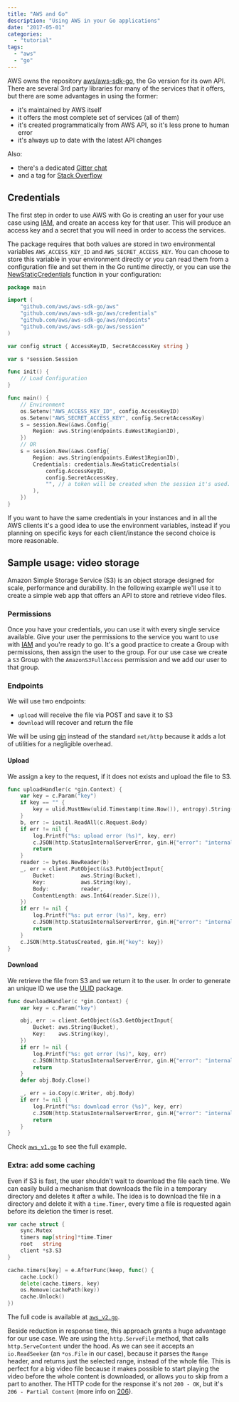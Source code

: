 ```yaml
---
title: "AWS and Go"
description: "Using AWS in your Go applications"
date: "2017-05-01"
categories:
  - "tutorial"
tags:
  - "aws"
  - "go"
---
```



AWS owns the repository [aws/aws-sdk-go](http://github.com/aws/aws-sdk-go), the Go version for its own API. 
There are several 3rd party libraries for many of the services that it offers, but there are some advantages in using the former:

- it's maintained by AWS itself
- it offers the most complete set of services (all of them)
- it's created programmatically from AWS API, so it's less prone to human error
- it's always up to date with the latest API changes

Also:

- there's a dedicated [Gitter chat](https://gitter.im/aws/aws-sdk-go)
- and a tag for [Stack Overflow](http://stackoverflow.com/questions/tagged/aws-sdk-go)

## Credentials

The first step in order to use AWS with Go is creating an user for your use case using [IAM](1), and create an access key for that user.
This will produce an access key and a secret that you will need in order to access the services.

The package requires that both values are stored in two environmental variables `AWS_ACCESS_KEY_ID` and `AWS_SECRET_ACCESS_KEY`. 
You can choose to store this variable in your environment directly or you can read them from a configuration file and set them 
in the Go runtime directly, or you can use the [NewStaticCredentials](2) function in your configuration:

```go
package main

import (
	"github.com/aws/aws-sdk-go/aws"
	"github.com/aws/aws-sdk-go/aws/credentials"
	"github.com/aws/aws-sdk-go/aws/endpoints"
	"github.com/aws/aws-sdk-go/aws/session"
)

var config struct { AccessKeyID, SecretAccessKey string }

var s *session.Session

func init() { 
	// Load Configuration
}

func main() {
	// Environment
	os.Setenv("AWS_ACCESS_KEY_ID", config.AccessKeyID)
	os.Setenv("AWS_SECRET_ACCESS_KEY", config.SecretAccessKey)
	s = session.New(&aws.Config{
		Region: aws.String(endpoints.EuWest1RegionID),
	})
	// OR
	s = session.New(&aws.Config{
		Region: aws.String(endpoints.EuWest1RegionID),
		Credentials: credentials.NewStaticCredentials(
			config.AccessKeyID, 
			config.SecretAccessKey,
			"", // a token will be created when the session it's used.
		),
	})
}
```

If you want to have the same credentials in your instances and in all the AWS clients it's a good idea to use the 
environment variables, instead if you planning on specific keys for each client/instance the second choice is more reasonable.

## Sample usage: video storage

Amazon Simple Storage Service (S3) is an object storage designed for scale, performance and durability. In the following example we'll use it
to create a simple web app that offers an API to store and retrieve video files.

### Permissions

Once you have your credentials, you can use it with every single service available. Give your user the permissions to the service you 
want to use with [IAM](1) and you're ready to go. It's a good practice to create a Group with permissions, then assign the user to the 
group. For our use case we create a `S3` Group with the `AmazonS3FullAccess` permission and we add our user to that group.

### Endpoints

We will use two endpoints: 

- `upload` will receive the file via POST and save it to S3
- `download` will recover and return the file

We will be using [gin](5) instead of the standard `net/http` because it adds a lot of utilities for a negligible overhead.

#### Upload

We assign a key to the request, if it does not exists and upload the file to S3.
```go
func uploadHandler(c *gin.Context) {
	var key = c.Param("key")
	if key == "" {
		key = ulid.MustNew(ulid.Timestamp(time.Now()), entropy).String()
	}
	b, err := ioutil.ReadAll(c.Request.Body)
	if err != nil {
		log.Printf("%s: upload error (%s)", key, err)
		c.JSON(http.StatusInternalServerError, gin.H{"error": "internal error"})
		return
	}
	reader := bytes.NewReader(b)
	_, err = client.PutObject(&s3.PutObjectInput{
		Bucket:        aws.String(Bucket),
		Key:           aws.String(key),
		Body:          reader,
		ContentLength: aws.Int64(reader.Size()),
	})
	if err != nil {
		log.Printf("%s: put error (%s)", key, err)
		c.JSON(http.StatusInternalServerError, gin.H{"error": "internal error"})
		return
	}
	c.JSON(http.StatusCreated, gin.H{"key": key})
}
```

#### Download

We retrieve the file from S3 and we return it to the user. In order to generate an unique ID we use the [ULID](4) package.

```go
func downloadHandler(c *gin.Context) {
	var key = c.Param("key")

	obj, err := client.GetObject(&s3.GetObjectInput{
		Bucket: aws.String(Bucket),
		Key:    aws.String(key),
	})
	if err != nil {
		log.Printf("%s: get error (%s)", key, err)
		c.JSON(http.StatusInternalServerError, gin.H{"error": "internal error"})
		return
	}
	defer obj.Body.Close()

	_, err = io.Copy(c.Writer, obj.Body)
	if err != nil {
		log.Printf("%s: download error (%s)", key, err)
		c.JSON(http.StatusInternalServerError, gin.H{"error": "internal error"})
		return
	}
}
```

Check [`aws_v1.go`](https://github.com/DauMau/Blog/tree/master/content/post/aws_v1.go) to see the full example.

### Extra: add some caching

Even if S3 is fast, the user shouldn't wait to download the file each time. We can easily build a mechanism that downloads the file 
in a temporary directory and deletes it after a while. The idea is to download the file in a directory and delete it with a `time.Timer`, every time a file is requested again before its deletion the timer is reset.

```go
var cache struct {
	sync.Mutex
	timers map[string]*time.Timer
	root   string
	client *s3.S3
}

cache.timers[key] = e.AfterFunc(keep, func() {
	cache.Lock()
	delete(cache.timers, key)
	os.Remove(cachePath(key))
	cache.Unlock()
})
```

The full code is available at [`aws_v2.go`](https://github.com/DauMau/Blog/tree/master/content/post/aws_v2.go).

Beside reduction in response time, this approach grants a huge advantage for our use case. We are using the `http.ServeFile` 
method, that calls `http.ServeContent` under the hood. As we can see it accepts an `io.ReadSeeker` (an `*os.File` in our case), because 
it parses the `Range` header, and returns just the selected range, instead of the whole file. This is perfect for a big video file 
because it makes possible to start playing the video before the whole content is downloaded, or allows you to skip from a part to 
another. The HTTP code for the response it's not `200 - OK`, but it's `206 - Partial Content` (more info on [206](3)).

[1]: https://aws.amazon.com/documentation/iam/
[2]: http://docs.aws.amazon.com/sdk-for-go/api/aws/credentials/#NewStaticCredentials
[3]: https://httpstatuses.com/206
[4]: https://github.com/oklog/ulid
[5]: https://github.com/gin-gonic/gin